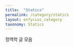 ```yaml
---
title:  "Statics"
permalink: /category/statics
layout: enfycius_category
taxonomy: Statics
---
```


정역학 글 모음
